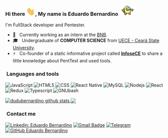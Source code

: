 ### Hi there <img src="./assets/hi.gif" width="28px">, My name is Eduardo Bernardino <img src="./assets/among.gif" width="50px">

I'm FullStack developer and Pentester.

- 🔭 &nbsp; Currently working as an intern at the <a href="https://www.bnb.gov.br/">BNB</a>.
- 🎓 &nbsp; Undergraduate of **COMPUTER SCIENCE** from <a href="http://www.uece.br/">UECE - Ceará State University</a>.
- ⚡ &nbsp; Co-founder of a static informative project called [**InfoseCE**](https://infosece.github.io/ "InfoseCE") to share a little knowledge about PentTest and used tools.

<h3>&nbsp;Languages and tools </h3>

![JavaScript](https://img.shields.io/badge/-JavaScript-333333?style=flat&logo=javascript)
![HTML5](https://img.shields.io/badge/-HTML5-333333?style=flat&logo=HTML5)
![CSS](https://img.shields.io/badge/-CSS-333333?style=flat&logo=CSS3&logoColor=1572B6)
![React Native](https://img.shields.io/badge/-React%20Native-333333?style=flat&logo=react)
![MySQL](https://img.shields.io/badge/-MySQL-333333?style=flat&logo=mysql)
![Nodejs](https://img.shields.io/badge/-Nodejs-green?style=flat&logo=Node.js)
![React](https://img.shields.io/badge/-React-333333?style=flat&logo=react)
![Redux](https://img.shields.io/badge/Redux-593D88?style=flat&logo=redux&logoColor=white)
![Typescript](https://img.shields.io/badge/TypeScript-007ACC?style=flat&logo=typescript&logoColor=white)
![GNUbash](https://img.shields.io/badge/Shell_Script-121011?style=flat&logo=gnu-bash&logoColor=white)

<a href="https://github.com/dudubernardino/">
 <img align="center" src="https://github-readme-stats.vercel.app/api?username=dudubernardino&theme=radical" alt="dudubernardino github stats"/>
</a>
<a href="https://github.com/dudubernardino/">
  <img align="center" src="https://github-readme-stats.vercel.app/api/top-langs/?username=dudubernardino&hide=html&layout=compact&theme=radical" />
</a>

<h3> &nbsp;Contact me </h3>

[![Linkedin: Eduardo Bernardino](https://img.shields.io/badge/-LinkedIn-blue?style=flat-square&logo=Linkedin&logoColor=white&link=LINK-DO-SEU-LINKEDIN)](https://www.linkedin.com/in/dudubernardino//)
[![Gmail Badge](https://img.shields.io/badge/-Gmail-FF0000?style=flat-square&logo=Gmail&logoColor=white&link=mailto:SEU-EMAIL)](mailto:eduardomoura.moura@gmail.com)
[![Telegram](https://img.shields.io/badge/-Telegram-0e76a8?style=flat-square&logo=Telegram&logoColor=white&link=https://t.me/davozard)](https://t.me/dudubernardino)
[![GitHub Eduardo Bernardino](https://img.shields.io/github/followers/dudubernardino?label=follow&style=social)](https://github.com/dudubernardino/)
